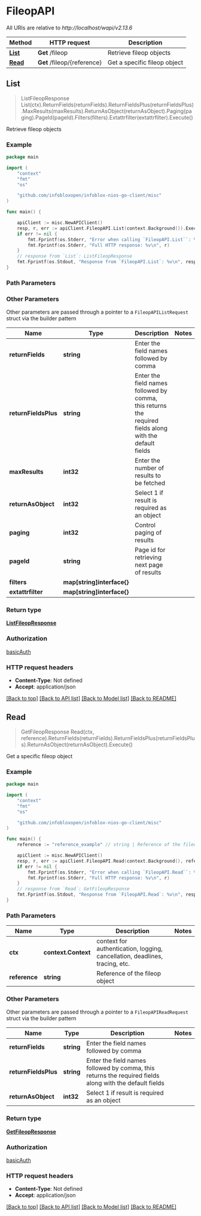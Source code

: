 # FileopAPI

All URIs are relative to *http://localhost/wapi/v2.13.6*

Method | HTTP request | Description
------------- | ------------- | -------------
[**List**](FileopAPI.md#List) | **Get** /fileop | Retrieve fileop objects
[**Read**](FileopAPI.md#Read) | **Get** /fileop/{reference} | Get a specific fileop object



## List

> ListFileopResponse List(ctx).ReturnFields(returnFields).ReturnFieldsPlus(returnFieldsPlus).MaxResults(maxResults).ReturnAsObject(returnAsObject).Paging(paging).PageId(pageId).Filters(filters).Extattrfilter(extattrfilter).Execute()

Retrieve fileop objects



### Example

```go
package main

import (
	"context"
	"fmt"
	"os"

	"github.com/infobloxopen/infoblox-nios-go-client/misc"
)

func main() {

	apiClient := misc.NewAPIClient()
	resp, r, err := apiClient.FileopAPI.List(context.Background()).Execute()
	if err != nil {
		fmt.Fprintf(os.Stderr, "Error when calling `FileopAPI.List``: %v\n", err)
		fmt.Fprintf(os.Stderr, "Full HTTP response: %v\n", r)
	}
	// response from `List`: ListFileopResponse
	fmt.Fprintf(os.Stdout, "Response from `FileopAPI.List`: %v\n", resp)
}
```

### Path Parameters



### Other Parameters

Other parameters are passed through a pointer to a `FileopAPIListRequest` struct via the builder pattern


Name | Type | Description  | Notes
------------- | ------------- | ------------- | -------------
**returnFields** | **string** | Enter the field names followed by comma | 
**returnFieldsPlus** | **string** | Enter the field names followed by comma, this returns the required fields along with the default fields | 
**maxResults** | **int32** | Enter the number of results to be fetched | 
**returnAsObject** | **int32** | Select 1 if result is required as an object | 
**paging** | **int32** | Control paging of results | 
**pageId** | **string** | Page id for retrieving next page of results | 
**filters** | **map[string]interface{}** |  | 
**extattrfilter** | **map[string]interface{}** |  | 

### Return type

[**ListFileopResponse**](ListFileopResponse.md)

### Authorization

[basicAuth](../README.md#basicAuth)

### HTTP request headers

- **Content-Type**: Not defined
- **Accept**: application/json

[[Back to top]](#) [[Back to API list]](../README.md#documentation-for-api-endpoints)
[[Back to Model list]](../README.md#documentation-for-models)
[[Back to README]](../README.md)


## Read

> GetFileopResponse Read(ctx, reference).ReturnFields(returnFields).ReturnFieldsPlus(returnFieldsPlus).ReturnAsObject(returnAsObject).Execute()

Get a specific fileop object



### Example

```go
package main

import (
	"context"
	"fmt"
	"os"

	"github.com/infobloxopen/infoblox-nios-go-client/misc"
)

func main() {
	reference := "reference_example" // string | Reference of the fileop object

	apiClient := misc.NewAPIClient()
	resp, r, err := apiClient.FileopAPI.Read(context.Background(), reference).Execute()
	if err != nil {
		fmt.Fprintf(os.Stderr, "Error when calling `FileopAPI.Read``: %v\n", err)
		fmt.Fprintf(os.Stderr, "Full HTTP response: %v\n", r)
	}
	// response from `Read`: GetFileopResponse
	fmt.Fprintf(os.Stdout, "Response from `FileopAPI.Read`: %v\n", resp)
}
```

### Path Parameters


Name | Type | Description  | Notes
------------- | ------------- | ------------- | -------------
**ctx** | **context.Context** | context for authentication, logging, cancellation, deadlines, tracing, etc.
**reference** | **string** | Reference of the fileop object | 

### Other Parameters

Other parameters are passed through a pointer to a `FileopAPIReadRequest` struct via the builder pattern


Name | Type | Description  | Notes
------------- | ------------- | ------------- | -------------
**returnFields** | **string** | Enter the field names followed by comma | 
**returnFieldsPlus** | **string** | Enter the field names followed by comma, this returns the required fields along with the default fields | 
**returnAsObject** | **int32** | Select 1 if result is required as an object | 

### Return type

[**GetFileopResponse**](GetFileopResponse.md)

### Authorization

[basicAuth](../README.md#basicAuth)

### HTTP request headers

- **Content-Type**: Not defined
- **Accept**: application/json

[[Back to top]](#) [[Back to API list]](../README.md#documentation-for-api-endpoints)
[[Back to Model list]](../README.md#documentation-for-models)
[[Back to README]](../README.md)

